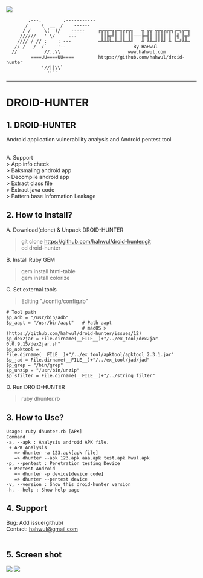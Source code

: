 <img src="https://cloud.githubusercontent.com/assets/13212227/26283637/397918c4-3e67-11e7-9026-21c16e0b3759.png">


            .---.        .-----------
           /     \  __  /    ------
          / /     \(  )/    -----     ╔╦╗╦═╗╔═╗╦╔╦╗   ╦ ╦╦ ╦╔╗╔╔╦╗╔═╗╦═╗
         //////   ' \/ `   ---         ║║╠╦╝║ ║║ ║║───╠═╣║ ║║║║ ║ ║╣ ╠╦╝
        //// / // :    : ---          ═╩╝╩╚═╚═╝╩═╩╝   ╩ ╩╚═╝╝╚╝ ╩ ╚═╝╩╚═
       // /   /  /`    '--                         By HaHwul
      //          //..\\                         www.hahwul.com
             ====UU====UU====         https://github.com/hahwul/droid-hunter
                 '//||\\`
                   ''``
________________________________________________
# DROID-HUNTER
## 1. DROID-HUNTER
Android application vulnerability analysis and Android pentest tool<br>

<br>
A. Support<br>
> App info check<br>
> Baksmaling android app<br>
> Decompile android app<br>
> Extract class file<br>
> Extract java code<br>
> Pattern base Information Leakage<br>

## 2. How to Install?
A. Download(clone) & Unpack DROID-HUNTER
> git clone https://github.com/hahwul/droid-hunter.git<br>
> cd droid-hunter<br>

B. Install Ruby GEM<br>
> gem install html-table<br>
> gem install colorize<br>

C. Set external tools
> Editing "./config/config.rb"
```
# Tool path
$p_adb = "/usr/bin/adb"     
$p_aapt = "/usr/bin/aapt"   # Path aapt
                            # macOS > (https://github.com/hahwul/droid-hunter/issues/12)
$p_dex2jar = File.dirname(__FILE__)+"/../ex_tool/dex2jar-0.0.9.15/dex2jar.sh"
$p_apktool = File.dirname(__FILE__)+"/../ex_tool/apktool/apktool_2.3.1.jar"
$p_jad = File.dirname(__FILE__)+"/../ex_tool/jad/jad"
$p_grep = "/bin/grep"
$p_unzip = "/usr/bin/unzip"
$p_sfilter = File.dirname(__FILE__)+"/../string_filter"
```


D. Run DROID-HUNTER<br>
> ruby dhunter.rb

## 3. How to Use?

    Usage: ruby dhunter.rb [APK]
    Command
    -a, --apk : Analysis android APK file.
     + APK Analysis
       => dhunter -a 123.apk[apk file]
       => dhunter --apk 123.apk aaa.apk test.apk hwul.apk
    -p, --pentest : Penetration testing Device
     + Pentest Android
       => dhunter -p device[device code]
       => dhunter --pentest device
    -v, --version : Show this droid-hunter version
    -h, --help : Show help page

## 4. Support
Bug: Add issue(github)<br>
Contact: hahwul@gmail.com<br>
<br>

## 5. Screen shot
<img src="https://cloud.githubusercontent.com/assets/13212227/17181679/e8b9b448-545b-11e6-9bb9-ee1cc2f5e28b.png">
<img src="https://cloud.githubusercontent.com/assets/13212227/17219286/cae365d4-5525-11e6-82c8-ccf9d135f3e2.png">
